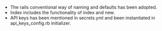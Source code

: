 * The rails conventional way of naming and defaults has been adopted.
* Index includes the functionality of index and new.
* API keys has been mentioned in secrets.yml and been instantiated in api_keys_config.rb initializer.
